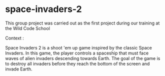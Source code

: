 # space-invaders-2
This group project was carried out as the first project during our training at the Wild Code School

Context : 

Space Invaders 2 is a shoot 'em up game inspired by the classic Space Invaders.
In this game, the player controls a spaceship that must face waves of alien invaders descending towards Earth.
The goal of the game is to destroy all invaders before they reach the bottom of the screen and invade Earth.
